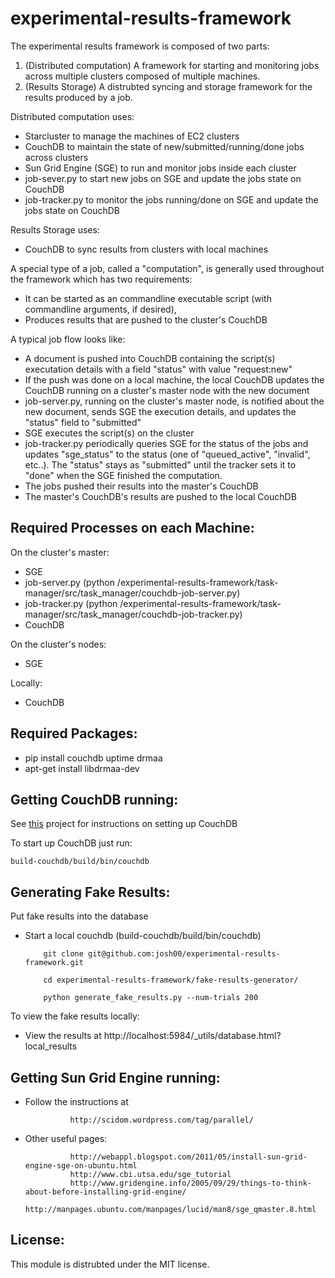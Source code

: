 experimental-results-framework
==============================

The experimental results framework is composed of two parts:

1.  (Distributed computation) A framework for starting and monitoring jobs across multiple clusters composed of multiple machines.
2.  (Results Storage) A distrubted syncing and storage framework for the results produced by a job.

Distributed computation uses:
* Starcluster to manage the machines of EC2 clusters
* CouchDB to maintain the state of new/submitted/running/done jobs across clusters
* Sun Grid Engine (SGE) to run and monitor jobs inside each cluster
* job-sever.py to start new jobs on SGE and update the jobs state on CouchDB
* job-tracker.py to monitor the jobs running/done on SGE and update the jobs state on CouchDB

Results Storage uses:
* CouchDB to sync results from clusters with local machines

A special type of a job, called a "computation", is generally used throughout the framework which has two requirements:
* It can be started as an commandline executable script (with commandline arguments, if desired),
* Produces results that are pushed to the cluster's CouchDB

A typical job flow looks like:
* A document is pushed into CouchDB containing the script(s) executation details with a field "status" with value "request:new"
* If the push was done on a local machine, the local CouchDB updates the CouchDB running on a cluster's master node with the new document
* job-server.py, running on the cluster's master node, is notified about the new document, sends SGE the execution details, and updates the "status" field to "submitted"
* SGE executes the script(s) on the cluster
* job-tracker.py periodically queries SGE for the status of the jobs and updates "sge_status" to the status (one of "queued_active", "invalid", etc..).  The "status" stays as "submitted" until the tracker sets it to "done" when the SGE finished the computation.
* The jobs pushed their results into the master's CouchDB 
* The master's CouchDB's results are pushed to the local CouchDB

Required Processes on each Machine:
-----------------------------------

On the cluster's master:
* SGE
* job-server.py (python /experimental-results-framework/task-manager/src/task_manager/couchdb-job-server.py)
* job-tracker.py (python /experimental-results-framework/task-manager/src/task_manager/couchdb-job-tracker.py)
* CouchDB

On the cluster's nodes:
* SGE

Locally:
* CouchDB


Required Packages:
-----------------

* pip install couchdb uptime drmaa
* apt-get install libdrmaa-dev


Getting CouchDB running:
------------------------

See [this](https://github.com/josh00/experimental-results-framework-couchdb) project for instructions on setting up CouchDB


To start up CouchDB just run:

    build-couchdb/build/bin/couchdb


Generating Fake Results:
------------------------
    
Put fake results into the database

* Start a local couchdb (build-couchdb/build/bin/couchdb)


          git clone git@github.com:josh00/experimental-results-framework.git

          cd experimental-results-framework/fake-results-generator/

          python generate_fake_results.py --num-trials 200
    
To view the fake results locally:
* View the results at http://localhost:5984/_utils/database.html?local_results


Getting Sun Grid Engine running:
--------------------------

* Follow the instructions at

                http://scidom.wordpress.com/tag/parallel/
                
* Other useful pages:

                http://webappl.blogspot.com/2011/05/install-sun-grid-engine-sge-on-ubuntu.html
                http://www.cbi.utsa.edu/sge_tutorial
                http://www.gridengine.info/2005/09/29/things-to-think-about-before-installing-grid-engine/
                http://manpages.ubuntu.com/manpages/lucid/man8/sge_qmaster.8.html

License:
-------
This module is distrubted under the MIT license.
